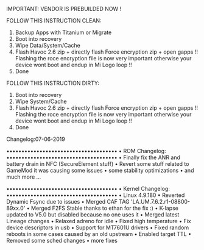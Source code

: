 IMPORTANT: VENDOR IS PREBUILDED NOW !

FOLLOW THIS INSTRUCTION CLEAN:

1. Backup Apps with Titanium or Migrate
2. Boot into recovery 
3. Wipe Data/System/Cache
4. Flash Havoc 2.6 zip + directly flash Force encryption zip + open gapps !! 
   Flashing the roce encryption file is now very important otherwise your device wont boot and endup in Mi Logo loop !!
5. Done

FOLLOW THIS INSTRUCTION DIRTY:

1. Boot into recovery 
2. Wipe System/Cache
3. Flash Havoc 2.6 zip + directly flash Force encryption zip + open gapps !! 
   Flashing the roce encryption file is now very important otherwise your device wont boot and endup in Mi Logo loop !!
4. Done

Changelog:07-06-2019

•••••••••••••••••••••••••••••••••••••
• ROM Changelog:
•••••••••••••••••••••••••••••••••••••
• Finally fix the ANR and battery drain in NFC (SecureElement stuff)
• Revert some stuff related to GameMod it was causing some issues
• some stability optimizations
• and much more ... 

•••••••••••••••••••••••••••••••••••••
• Kernel Changelog:
•••••••••••••••••••••••••••••••••••••
• Linux 4.9.180
• Reverted Dynamic Fsync due to issues
• Merged CAF TAG 'LA.UM.7.6.2.r1-08800-89xx.0'
• Merged F2FS Stable thanks to ethan for the fix :)
• K-lapse updated to V5.0 but disabled because no one uses it
• Merged latest Lineage changes
• Relaxed adreno for idle
• Fixed high temperature 
• Fix device descriptors in usb
• Support for MT7601U drivers
• Fixed random reboots in some cases caused by an old upstream
• Enabled target TTL
• Removed some sched changes
• more fixes